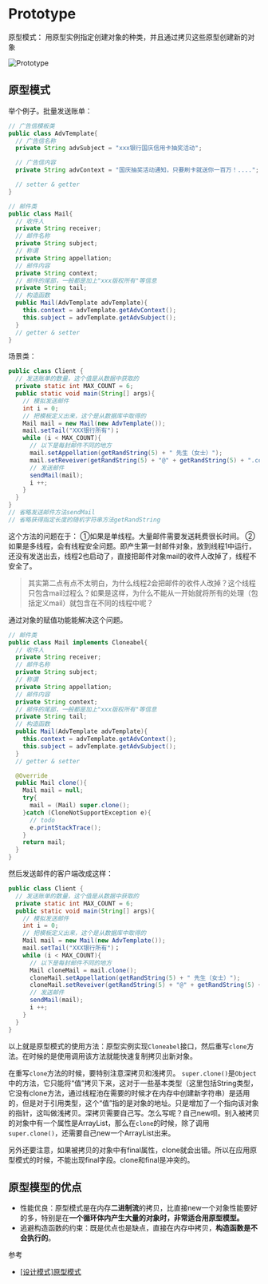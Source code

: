 # Prototype
原型模式： 用原型实例指定创建对象的种类，并且通过拷贝这些原型创建新的对象

![Prototype](http://ovn0i3kdg.bkt.clouddn.com/prototype.png)


## 原型模式
举个例子。批量发送账单：

```java
// 广告信模板类
public class AdvTemplate{
  // 广告信名称
  private String advSubject = "xxx银行国庆信用卡抽奖活动";

  // 广告信内容
  private String advContext = "国庆抽奖活动通知，只要刷卡就送你一百万！....";

  // setter & getter
}
```

```java
// 邮件类
public class Mail{
  // 收件人
  private String receiver;
  // 邮件名称
  private String subject;
  // 称谓
  private String appellation;
  // 邮件内容
  private String context;
  // 邮件的尾部，一般都是加上"xxx版权所有"等信息
  private String tail;
  // 构造函数
  public Mail(AdvTemplate advTemplate){
    this.context = advTemplate.getAdvContext();
    this.subject = advTemplate.getAdvSubject();
  }
  // getter & setter
}
```
场景类：
```java
public class Client {
  // 发送账单的数量，这个值是从数据中获取的
  private static int MAX_COUNT = 6;
  public static void main(String[] args){
    // 模拟发送邮件
    int i = 0;
    // 把模板定义出来，这个是从数据库中取得的
    Mail mail = new Mail(new AdvTemplate());
    mail.setTail("XXX银行所有")；
    while (i < MAX_COUNT){
      // 以下是每封邮件不同的地方
      mail.setAppellation(getRandString(5) + " 先生（女士）");
      mail.setReveiver(getRandString(5) + "@" + getRandString(5) + ".com");
      // 发送邮件
      sendMail(mail);
      i ++;
    }
  }
}
// 省略发送邮件方法sendMail
// 省略获得指定长度的随机字符串方法getRandString
```
这个方法的问题在于：
①如果是单线程。大量邮件需要发送耗费很长时间。
②如果是多线程，会有线程安全问题。即产生第一封邮件对象，放到线程1中运行，还没有发送出去，线程2也启动了，直接把邮件对象mail的收件人改掉了，线程不安全了。

> 其实第二点有点不太明白，为什么线程2会把邮件的收件人改掉？这个线程只包含mail过程么？如果是这样，为什么不能从一开始就将所有的处理（包括定义mail）就包含在不同的线程中呢？

通过对象的赋值功能能解决这个问题。

```java
// 邮件类
public class Mail implements Cloneabel{
  // 收件人
  private String receiver;
  // 邮件名称
  private String subject;
  // 称谓
  private String appellation;
  // 邮件内容
  private String context;
  // 邮件的尾部，一般都是加上"xxx版权所有"等信息
  private String tail;
  // 构造函数
  public Mail(AdvTemplate advTemplate){
    this.context = advTemplate.getAdvContext();
    this.subject = advTemplate.getAdvSubject();
  }
  // getter & setter

  @Override
  public Mail clone(){
    Mail mail = null;
    try{
      mail = (Mail) super.clone();
    }catch (CloneNotSupportException e){
      // todo
      e.printStackTrace();
    }
    return mail;
  }
}
```
然后发送邮件的客户端改成这样：
```java
public class Client {
  // 发送账单的数量，这个值是从数据中获取的
  private static int MAX_COUNT = 6;
  public static void main(String[] args){
    // 模拟发送邮件
    int i = 0;
    // 把模板定义出来，这个是从数据库中取得的
    Mail mail = new Mail(new AdvTemplate());
    mail.setTail("XXX银行所有")；
    while (i < MAX_COUNT){
      // 以下是每封邮件不同的地方
      Mail cloneMail = mail.clone();
      cloneMail.setAppellation(getRandString(5) + " 先生（女士）");
      cloneMail.setReveiver(getRandString(5) + "@" + getRandString(5) + ".com");
      // 发送邮件
      sendMail(mail);
      i ++;
    }
  }
}
```
以上就是原型模式的使用方法：原型实例实现`Cloneabel`接口，然后重写`clone`方法。在时候的是使用调用该方法就能快速复制拷贝出新对象。

在重写`clone`方法的时候，要特别注意深拷贝和浅拷贝。
`super.clone()`是`Object`中的方法，它只能将“值”拷贝下来，这对于一些基本类型（这里包括String类型，它没有clone方法，通过线程池在需要的时候才在内存中创建新字符串）是适用的，但是对于引用类型，这个“值”指的是对象的地址。只是增加了一个指向该对象的指针，这叫做浅拷贝。深拷贝需要自己写。怎么写呢？自己new呗。别入被拷贝的对象中有一个属性是ArrayList，那么在`clone`的时候，除了调用`super.clone()`，还需要自己new一个ArrayList出来。

另外还要注意，如果被拷贝的对象中有final属性，clone就会出错。所以在应用原型模式的时候，不能出现final字段。clone和final是冲突的。

## 原型模型的优点
* 性能优良：原型模式是在内存**二进制流**的拷贝，比直接new一个对象性能要好的多，特别是在**一个循环体内产生大量的对象时，非常适合用原型模型。**
* 逃避构造函数的约束：既是优点也是缺点，直接在内存中拷贝，**构造函数是不会执行的**。




参考
* [[设计模式]原型模式](http://www.cnblogs.com/jingmoxukong/p/4218556.html)
